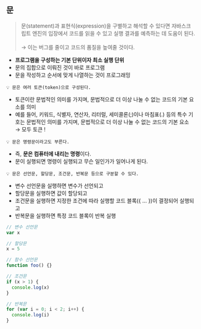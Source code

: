 ## 문

> 문(statement)과 표현식(expression)을 구별하고 해석할 수 있다면 자바스크립트 엔진의 입장에서 코드를 읽을 수 있고 실행 결과를 예측하는 데 도움이 된다.<br><br>→ 이는 버그를 줄이고 코드의 품질을 높여줄 것이다.

- **프로그램을 구성하는 기본 단위이자 최소 실행 단위**
- 문의 집합으로 이뤄진 것이 바로 프로그램
- 문을 작성하고 순서에 맞게 나열하는 것이 프로그래밍

```
💡 문은 여러 토큰(token)으로 구성된다.
```

- 토큰이란 문법적인 의미를 가지며, 문법적으로 더 이상 나눌 수 없는 코드의 기본 요소를 의미
- 예를 들어, 키워드, 식별자, 연산자, 리터럴, 세미콜론(;)이나 마침표(.) 등의 특수 기호는 문법적인 의미를 가지며, 문법적으로 더 이상 나눌 수 없는 코드의 기본 요소 → 모두 토큰 !

```
💡 문은 명령문이라고도 부른다.
```

- 즉, **문은 컴퓨터에 내리는 명령**이다.
- 문이 실행되면 명령이 실행되고 무슨 일인가가 일어나게 된다.

```
💡 문은 선언문, 할당문, 조건문, 반복문 등으로 구분할 수 있다.
```

- 변수 선언문을 실행하면 변수가 선언되고
- 할당문을 실행하면 값이 할당되고
- 조건문을 실행하면 지정한 조건에 따라 실행할 코드 블록({ ... })이 결정되어 실행되고
- 반복문을 실행하면 특정 코드 블록이 반복 실행

```js
// 변수 선언문
var x

// 할당문
x = 5

// 함수 선언문
function foo() {}

// 조건문
if (x > 1) {
  console.log(x)
}

// 반복문
for (var i = 0; i < 2; i++) {
  console.log(i)
}
```
